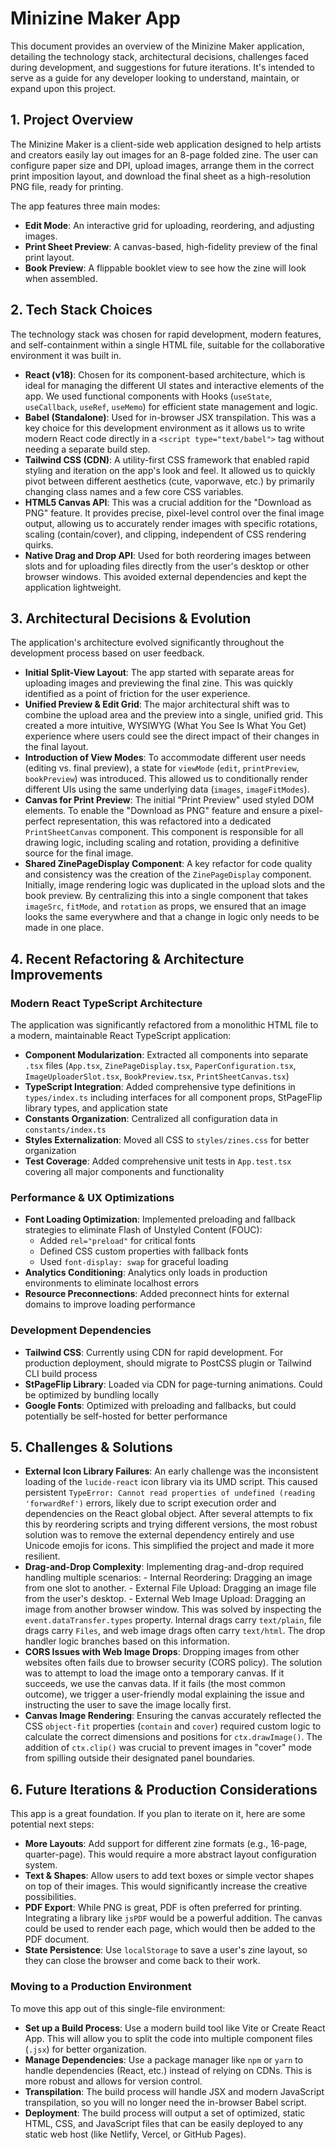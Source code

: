 # Minizine Maker App

This document provides an overview of the Minizine Maker application, detailing the technology stack, architectural decisions, challenges faced during development, and suggestions for future iterations. It's intended to serve as a guide for any developer looking to understand, maintain, or expand upon this project.

## 1. Project Overview

The Minizine Maker is a client-side web application designed to help artists and creators easily lay out images for an 8-page folded zine. The user can configure paper size and DPI, upload images, arrange them in the correct print imposition layout, and download the final sheet as a high-resolution PNG file, ready for printing.

The app features three main modes:

- **Edit Mode**: An interactive grid for uploading, reordering, and adjusting images.
- **Print Sheet Preview**: A canvas-based, high-fidelity preview of the final print layout.
- **Book Preview**: A flippable booklet view to see how the zine will look when assembled.

## 2. Tech Stack Choices

The technology stack was chosen for rapid development, modern features, and self-containment within a single HTML file, suitable for the collaborative environment it was built in.

- **React (v18)**: Chosen for its component-based architecture, which is ideal for managing the different UI states and interactive elements of the app. We used functional components with Hooks (`useState`, `useCallback`, `useRef`, `useMemo`) for efficient state management and logic.
- **Babel (Standalone)**: Used for in-browser JSX transpilation. This was a key choice for this development environment as it allows us to write modern React code directly in a `<script type="text/babel">` tag without needing a separate build step.
- **Tailwind CSS (CDN)**: A utility-first CSS framework that enabled rapid styling and iteration on the app's look and feel. It allowed us to quickly pivot between different aesthetics (cute, vaporwave, etc.) by primarily changing class names and a few core CSS variables.
- **HTML5 Canvas API**: This was a crucial addition for the "Download as PNG" feature. It provides precise, pixel-level control over the final image output, allowing us to accurately render images with specific rotations, scaling (contain/cover), and clipping, independent of CSS rendering quirks.
- **Native Drag and Drop API**: Used for both reordering images between slots and for uploading files directly from the user's desktop or other browser windows. This avoided external dependencies and kept the application lightweight.

## 3. Architectural Decisions & Evolution

The application's architecture evolved significantly throughout the development process based on user feedback.

- **Initial Split-View Layout**: The app started with separate areas for uploading images and previewing the final zine. This was quickly identified as a point of friction for the user experience.
- **Unified Preview & Edit Grid**: The major architectural shift was to combine the upload area and the preview into a single, unified grid. This created a more intuitive, WYSIWYG (What You See Is What You Get) experience where users could see the direct impact of their changes in the final layout.
- **Introduction of View Modes**: To accommodate different user needs (editing vs. final preview), a state for `viewMode` (`edit`, `printPreview`, `bookPreview`) was introduced. This allowed us to conditionally render different UIs using the same underlying data (`images`, `imageFitModes`).
- **Canvas for Print Preview**: The initial "Print Preview" used styled DOM elements. To enable the "Download as PNG" feature and ensure a pixel-perfect representation, this was refactored into a dedicated `PrintSheetCanvas` component. This component is responsible for all drawing logic, including scaling and rotation, providing a definitive source for the final image.
- **Shared ZinePageDisplay Component**: A key refactor for code quality and consistency was the creation of the `ZinePageDisplay` component. Initially, image rendering logic was duplicated in the upload slots and the book preview. By centralizing this into a single component that takes `imageSrc`, `fitMode`, and `rotation` as props, we ensured that an image looks the same everywhere and that a change in logic only needs to be made in one place.

## 4. Recent Refactoring & Architecture Improvements

### Modern React TypeScript Architecture

The application was significantly refactored from a monolithic HTML file to a modern, maintainable React TypeScript application:

- **Component Modularization**: Extracted all components into separate `.tsx` files (`App.tsx`, `ZinePageDisplay.tsx`, `PaperConfiguration.tsx`, `ImageUploaderSlot.tsx`, `BookPreview.tsx`, `PrintSheetCanvas.tsx`)
- **TypeScript Integration**: Added comprehensive type definitions in `types/index.ts` including interfaces for all component props, StPageFlip library types, and application state
- **Constants Organization**: Centralized all configuration data in `constants/index.ts`
- **Styles Externalization**: Moved all CSS to `styles/zines.css` for better organization
- **Test Coverage**: Added comprehensive unit tests in `App.test.tsx` covering all major components and functionality

### Performance & UX Optimizations

- **Font Loading Optimization**: Implemented preloading and fallback strategies to eliminate Flash of Unstyled Content (FOUC):
  - Added `rel="preload"` for critical fonts
  - Defined CSS custom properties with fallback fonts
  - Used `font-display: swap` for graceful loading
- **Analytics Conditioning**: Analytics only loads in production environments to eliminate localhost errors
- **Resource Preconnections**: Added preconnect hints for external domains to improve loading performance

### Development Dependencies

- **Tailwind CSS**: Currently using CDN for rapid development. For production deployment, should migrate to PostCSS plugin or Tailwind CLI build process
- **StPageFlip Library**: Loaded via CDN for page-turning animations. Could be optimized by bundling locally
- **Google Fonts**: Optimized with preloading and fallbacks, but could potentially be self-hosted for better performance

## 5. Challenges & Solutions

- **External Icon Library Failures**: An early challenge was the inconsistent loading of the `lucide-react` icon library via its UMD script. This caused persistent `TypeError: Cannot read properties of undefined (reading 'forwardRef')` errors, likely due to script execution order and dependencies on the React global object. After several attempts to fix this by reordering scripts and trying different versions, the most robust solution was to remove the external dependency entirely and use Unicode emojis for icons. This simplified the project and made it more resilient.
- **Drag-and-Drop Complexity**: Implementing drag-and-drop required handling multiple scenarios: - Internal Reordering: Dragging an image from one slot to another. - External File Upload: Dragging an image file from the user's desktop. - External Web Image Upload: Dragging an image from another browser window.
  This was solved by inspecting the `event.dataTransfer.types` property. Internal drags carry `text/plain`, file drags carry `Files`, and web image drags often carry `text/html`. The drop handler logic branches based on this information.
- **CORS Issues with Web Image Drops**: Dropping images from other websites often fails due to browser security (CORS policy). The solution was to attempt to load the image onto a temporary canvas. If it succeeds, we use the canvas data. If it fails (the most common outcome), we trigger a user-friendly modal explaining the issue and instructing the user to save the image locally first.
- **Canvas Image Rendering**: Ensuring the canvas accurately reflected the CSS `object-fit` properties (`contain` and `cover`) required custom logic to calculate the correct dimensions and positions for `ctx.drawImage()`. The addition of `ctx.clip()` was crucial to prevent images in "cover" mode from spilling outside their designated panel boundaries.

## 6. Future Iterations & Production Considerations

This app is a great foundation. If you plan to iterate on it, here are some potential next steps:

- **More Layouts**: Add support for different zine formats (e.g., 16-page, quarter-page). This would require a more abstract layout configuration system.
- **Text & Shapes**: Allow users to add text boxes or simple vector shapes on top of their images. This would significantly increase the creative possibilities.
- **PDF Export**: While PNG is great, PDF is often preferred for printing. Integrating a library like `jsPDF` would be a powerful addition. The canvas could be used to render each page, which would then be added to the PDF document.
- **State Persistence**: Use `localStorage` to save a user's zine layout, so they can close the browser and come back to their work.

### Moving to a Production Environment

To move this app out of this single-file environment:

- **Set up a Build Process**: Use a modern build tool like Vite or Create React App. This will allow you to split the code into multiple component files (`.jsx`) for better organization.
- **Manage Dependencies**: Use a package manager like `npm` or `yarn` to handle dependencies (React, etc.) instead of relying on CDNs. This is more robust and allows for version control.
- **Transpilation**: The build process will handle JSX and modern JavaScript transpilation, so you will no longer need the in-browser Babel script.
- **Deployment**: The build process will output a set of optimized, static HTML, CSS, and JavaScript files that can be easily deployed to any static web host (like Netlify, Vercel, or GitHub Pages).
